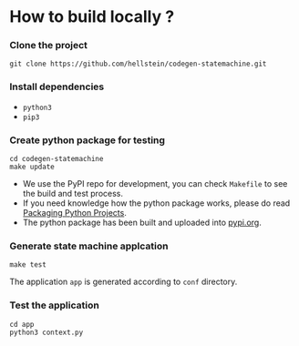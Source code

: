 # How to build locally ?

### Clone the project
```
git clone https://github.com/hellstein/codegen-statemachine.git
```

### Install dependencies
* `python3`
* `pip3`

### Create python package for testing
```
cd codegen-statemachine
make update
```
* We use the PyPI repo for development, you can check `Makefile` to see the build and test process.
* If you need knowledge how the python package works, please do read [Packaging Python Projects](https://packaging.python.org/tutorials/packaging-projects/).
* The python package has been built and uploaded into [pypi.org](https://pypi.org/project/smgen/).

### Generate state machine applcation
```
make test
```
The application `app` is generated according to `conf` directory.

### Test the application
```
cd app
python3 context.py
```
